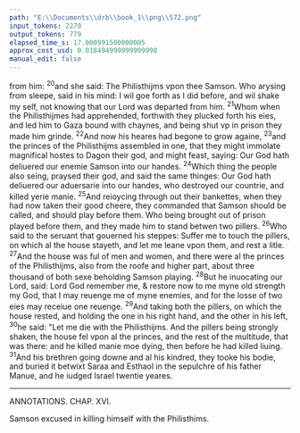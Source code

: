 ```yaml
---
path: "E:\\Documents\\drb\\book_1\\png\\572.png"
input_tokens: 2270
output_tokens: 779
elapsed_time_s: 17.000991500000005
approx_cost_usd: 0.018494999999999998
manual_edit: false
---
```

from him: <sup>20</sup>and she said: The Philisthijms vpon thee Samson. Who arysing from sleepe, said in his mind: I wil goe forth as I did before, and wil shake my self, not knowing that our Lord was departed from him. <sup>21</sup>Whom when the Philisthijmes had apprehended, forthwith they plucked forth his eies, and led him to Gaza bound with chaynes, and being shut vp in prison they made him grinde. <sup>22</sup>And now his heares had begone to grow againe, <sup>23</sup>and the princes of the Philisthijms assembled in one, that they might immolate magnifical hostes to Dagon their god, and might feast, saying: Our God hath deliuered our enemie Samson into our handes. <sup>24</sup>Which thing the people also seing, praysed their god, and said the same thinges: Our God hath deliuered our aduersarie into our handes, who destroyed our countrie, and killed yerie manie. <sup>25</sup>And reioycing through out their bankettes, when they had now taken their good cheere, they commanded that Samson should be called, and should play before them. Who being brought out of prison played before them, and they made him to stand betwen two pillers. <sup>26</sup>Who said to the seruant that gouerned his steppes: Suffer me to touch the pillers, on which al the house stayeth, and let me leane vpon them, and rest a litle. <sup>27</sup>And the house was ful of men and women, and there were al the princes of the Philisthijms, also from the roofe and higher part, about three thousand of both sexe beholding Samson playing. <sup>28</sup>But he inuocating our Lord, said: Lord God remember me, & restore now to me myne old strength my God, that I may reuenge me of myne enemies, and for the losse of two eies may receiue one reuenge. <sup>29</sup>And taking both the pillers, on which the house rested, and holding the one in his right hand, and the other in his left, <sup>30</sup>he said: "Let me die with the Philisthijms. And the pillers being strongly shaken, the house fel vpon al the princes, and the rest of the multitude, that was there: and he killed manie moe dying, then before he had killed liuing. <sup>31</sup>And his brethren going downe and al his kindred, they tooke his bodie, and buried it betwixt Saraa and Esthaol in the sepulchre of his father Manue, and he iudged Israel twentie yeares.

<hr>

ANNOTATIONS. CHAP. XVI.

<aside>Samson excused in killing himself with the Philisthims.</aside>

[^1]: *Let me die with the Philisthims.*] Manie thinges do iustifie Samson's fact in killing himself with the Philisthims. First it appeareth by the miracle, that God